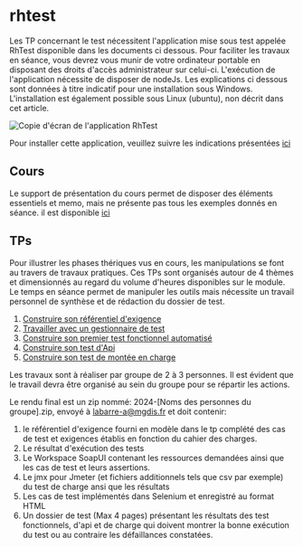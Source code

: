 # rhtest

Les TP concernant le test nécessitent l'application mise sous test appelée RhTest disponible dans les documents ci dessous. Pour faciliter les travaux en séance, vous devrez vous munir de votre ordinateur portable en disposant des droits d'accès administrateur sur celui-ci. L'exécution de l'application nécessite de disposer de nodeJs. Les explications ci dessous sont données à titre indicatif pour une installation sous Windows. L'installation est également possible sous Linux (ubuntu), non décrit dans cet article. 

![Copie d'écran de l'application RhTest](/docs/screenshot.png)

Pour installer cette application, veuillez suivre les indications présentées [ici](docs/prerequis_TP.md)

## Cours
Le support de présentation du cours permet de disposer des éléments essentiels et memo, mais ne présente pas tous les exemples donnés en séance. il est disponible [ici](Cours_diapo_2025.pdf)

## TPs
Pour illustrer les phases thériques vus en cours, les manipulations se font au travers de travaux pratiques. Ces TPs sont organisés autour de 4 thèmes et dimensionnés au regard du volume d'heures disponibles sur le module. Le temps en séance permet de manipuler les outils mais nécessite un travail personnel de synthèse et de rédaction du dossier de test.


1. [Construire son référentiel d'exigence](TP-ReferentielExigence/Readme.md)
2. [Travailler avec un gestionnaire de test](TP-GestionnaireTest/Readme.md)
3. [Construire son premier test fonctionnel automatisé](TP-TestFonctionnelAutomatise/Readme.md)
4. [Construire son test d'Api](TP-TestAPIAutomatise/Readme.md)
5. [Construire son test de montée en charge](TP-TestCharge/Readme.md)


Les travaux sont à réaliser par groupe de  2 à 3 personnes. Il est évident que le travail devra être organisé au sein du groupe pour se répartir les actions. 


Le rendu final est un zip nommé: 2024-[Noms des personnes du groupe].zip, envoyé à labarre-a@mgdis.fr et doit contenir:

1. le référentiel d'exigence fourni en modèle dans le tp complété des cas de test et exigences établis en fonction du cahier des charges.
2. Le résultat d'exécution des tests
3. Le Workspace SoapUI contenant les ressources demandées ainsi que les cas de test et leurs assertions.
4. Le jmx pour Jmeter (et fichiers additionnels tels que csv par exemple) du test de charge ansi que les résultats
5. Les cas de test implémentés dans Selenium et enregistré au format HTML
6. Un dossier de test (Max 4 pages) présentant les résultats des test fonctionnels, d'api et de charge qui doivent montrer la bonne exécution du test ou au contraire les défaillances constatées.


